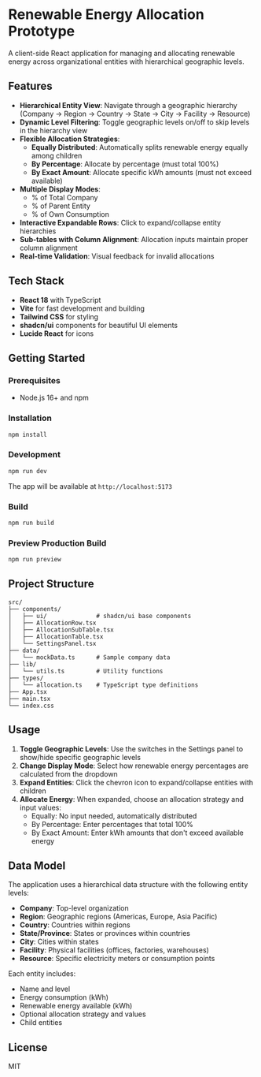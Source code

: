 # Renewable Energy Allocation Prototype

A client-side React application for managing and allocating renewable energy across organizational entities with hierarchical geographic levels.

## Features

- **Hierarchical Entity View**: Navigate through a geographic hierarchy (Company → Region → Country → State → City → Facility → Resource)
- **Dynamic Level Filtering**: Toggle geographic levels on/off to skip levels in the hierarchy view
- **Flexible Allocation Strategies**:
  - **Equally Distributed**: Automatically splits renewable energy equally among children
  - **By Percentage**: Allocate by percentage (must total 100%)
  - **By Exact Amount**: Allocate specific kWh amounts (must not exceed available)
- **Multiple Display Modes**:
  - % of Total Company
  - % of Parent Entity
  - % of Own Consumption
- **Interactive Expandable Rows**: Click to expand/collapse entity hierarchies
- **Sub-tables with Column Alignment**: Allocation inputs maintain proper column alignment
- **Real-time Validation**: Visual feedback for invalid allocations

## Tech Stack

- **React 18** with TypeScript
- **Vite** for fast development and building
- **Tailwind CSS** for styling
- **shadcn/ui** components for beautiful UI elements
- **Lucide React** for icons

## Getting Started

### Prerequisites

- Node.js 16+ and npm

### Installation

```bash
npm install
```

### Development

```bash
npm run dev
```

The app will be available at `http://localhost:5173`

### Build

```bash
npm run build
```

### Preview Production Build

```bash
npm run preview
```

## Project Structure

```
src/
├── components/
│   ├── ui/              # shadcn/ui base components
│   ├── AllocationRow.tsx
│   ├── AllocationSubTable.tsx
│   ├── AllocationTable.tsx
│   └── SettingsPanel.tsx
├── data/
│   └── mockData.ts      # Sample company data
├── lib/
│   └── utils.ts         # Utility functions
├── types/
│   └── allocation.ts    # TypeScript type definitions
├── App.tsx
├── main.tsx
└── index.css
```

## Usage

1. **Toggle Geographic Levels**: Use the switches in the Settings panel to show/hide specific geographic levels
2. **Change Display Mode**: Select how renewable energy percentages are calculated from the dropdown
3. **Expand Entities**: Click the chevron icon to expand/collapse entities with children
4. **Allocate Energy**: When expanded, choose an allocation strategy and input values:
   - Equally: No input needed, automatically distributed
   - By Percentage: Enter percentages that total 100%
   - By Exact Amount: Enter kWh amounts that don't exceed available energy

## Data Model

The application uses a hierarchical data structure with the following entity levels:

- **Company**: Top-level organization
- **Region**: Geographic regions (Americas, Europe, Asia Pacific)
- **Country**: Countries within regions
- **State/Province**: States or provinces within countries
- **City**: Cities within states
- **Facility**: Physical facilities (offices, factories, warehouses)
- **Resource**: Specific electricity meters or consumption points

Each entity includes:
- Name and level
- Energy consumption (kWh)
- Renewable energy available (kWh)
- Optional allocation strategy and values
- Child entities

## License

MIT

